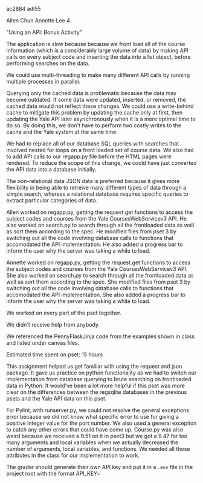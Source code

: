 ac2884 adl55

Allen Chun
Annette Lee
4

"Using an API: Bonus Activity"

The application is slow because because we front load all of the course information (which is a considerably large volume of data) by making API calls on every subject code and inserting the data into a list object, before performing searches on the data.

We could use multi-threading to make many different API calls by running multiple processes in parallel.

Querying only the cached data is problematic because the data may become outdated. If some data were updated, inserted, or removed, the cached data would not reflect these changes. We could use a write-behind cache to mitigate this problem by updating the cache only at first, then updating the Yale API later
asynchronously when it is a more optimal time to do so. By doing this, we don't have to perform two costly writes to the cache and the Yale system at the same time.

We had to replace all of our database SQL queries with searches that involved nested for loops on a front loaded set of course data. We also had to add API calls to our regapp.py file before the HTML pages were rendered. To reduce the scope of this change, we could have just converted the API data into a database initially.

The non-relational data JSON data is preferred because it gives more flexibility
in being able to retreive many different types of data through a simple search, whereas a relational database requires specific queries to extract particular categories of data.

Allen worked on regapp.py, getting the request.get functions to access the subject codes
and courses from the Yale CoursesWebServicev3 API. He also worked on search.py to search 
through all the frontloaded data as well as sort them according to the spec. He modified 
files from pset 3 by switching out all the code involving database calls to
functions that accomodated the API implementation. He also added a progress bar to inform
the user why the server was taking a while to load.

Annette worked on regapp.py, getting the request.get functions to access the subject codes
and courses from the Yale CoursesWebServicev3 API. She also worked on search.py to search 
through all the frontloaded data as well as sort them according to the spec. She modified 
files from pset 3 by switching out all the code involving database calls to
functions that accomodated the API implementation. She also added a progress bar to inform
the user why the server was taking a while to load.

We worked on every part of the pset together. 

We didn't receive help from anybody.

We referenced the PennyFlaskJinja code from the examples shown in class and listed 
under canvas files.

Estimated time spent on pset: 15 hours

This assignment helped us get familiar with using the request and json package. It
gave us practice on python functionality as we had to switch our implementation
from database querying to brute searching on frontloaded data in Python. 
It would've been a lot more helpful if this pset was more clear on the differences 
between the regsqlite databases in the previous psets and the Yale API data on this pset.

For Pylint, with runserver.py, we could not resolve the general exceptions error
because we did not know what specific error to use for giving a positive integer
value for the port number. We also used a general exception to catch any other
errors that could have come up. Course.py was also weird because we received a
9.51 on it in pset3 but we got a 9.47 for too many arguments and local variables
when we actually decreased the number of arguments, local variables, and functions. 
We needed all those attributes in the class for our implementation to work.

The grader should generate their own API key and put it in a `.env` file in the 
project root with the format API_KEY=<value>